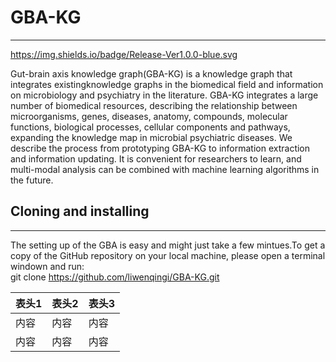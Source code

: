 # GBA-KG 
***
https://img.shields.io/badge/Release-Ver1.0.0-blue.svg

Gut-brain axis knowledge graph(GBA-KG) is a knowledge graph that integrates existingknowledge graphs in the biomedical field and information on microbiology and psychiatry in the literature. GBA-KG integrates a large number of biomedical resources, describing the relationship between microorganisms, genes, diseases, anatomy, compounds, molecular functions, biological processes, cellular components and pathways, expanding the knowledge map in microbial psychiatric diseases. We describe the process from prototyping GBA-KG to information extraction and information updating. It is convenient for researchers to learn, and multi-modal analysis can be combined with machine learning algorithms in the future.  

## Cloning and installing 
*** 
The setting up of the GBA is easy and might just take a few mintues.To get a copy of the GitHub repository on your local machine, please open a terminal windown and run:  
git clone https://github.com/liwenqingi/GBA-KG.git
 

| 表头1 | 表头2 | 表头3 |  
| --- | --- | --- |  
| 内容 | 内容 | 内容 |  
| 内容 | 内容 | 内容 |  
